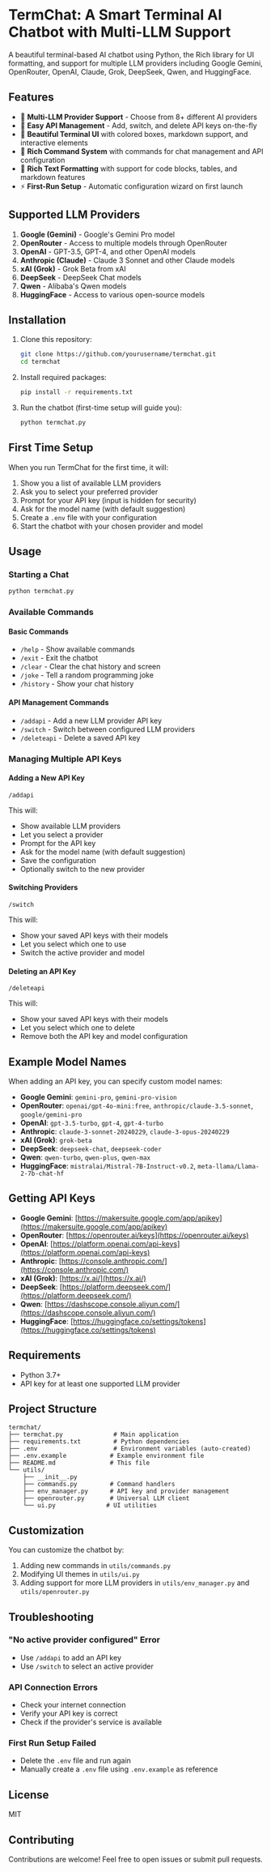 # TermChat: A Smart Terminal AI Chatbot with Multi-LLM Support

A beautiful terminal-based AI chatbot using Python, the Rich library for UI formatting, and support for multiple LLM providers including Google Gemini, OpenRouter, OpenAI, Claude, Grok, DeepSeek, Qwen, and HuggingFace.

## Features

- 🤖 **Multi-LLM Provider Support** - Choose from 8+ different AI providers
- 🔑 **Easy API Management** - Add, switch, and delete API keys on-the-fly
- 🎨 **Beautiful Terminal UI** with colored boxes, markdown support, and interactive elements
- 🔧 **Rich Command System** with commands for chat management and API configuration
- 📝 **Rich Text Formatting** with support for code blocks, tables, and markdown features
- ⚡ **First-Run Setup** - Automatic configuration wizard on first launch

## Supported LLM Providers

1. **Google (Gemini)** - Google's Gemini Pro model
2. **OpenRouter** - Access to multiple models through OpenRouter
3. **OpenAI** - GPT-3.5, GPT-4, and other OpenAI models
4. **Anthropic (Claude)** - Claude 3 Sonnet and other Claude models
5. **xAI (Grok)** - Grok Beta from xAI
6. **DeepSeek** - DeepSeek Chat models
7. **Qwen** - Alibaba's Qwen models
8. **HuggingFace** - Access to various open-source models

## Installation

1. Clone this repository:
   ```bash
   git clone https://github.com/yourusername/termchat.git
   cd termchat
   ```

2. Install required packages:
   ```bash
   pip install -r requirements.txt
   ```

3. Run the chatbot (first-time setup will guide you):
   ```bash
   python termchat.py
   ```

## First Time Setup

When you run TermChat for the first time, it will:

1. Show you a list of available LLM providers
2. Ask you to select your preferred provider
3. Prompt for your API key (input is hidden for security)
4. Ask for the model name (with default suggestion)
5. Create a `.env` file with your configuration
6. Start the chatbot with your chosen provider and model

## Usage

### Starting a Chat

```bash
python termchat.py
```

### Available Commands

#### Basic Commands
- `/help` - Show available commands
- `/exit` - Exit the chatbot
- `/clear` - Clear the chat history and screen
- `/joke` - Tell a random programming joke
- `/history` - Show your chat history

#### API Management Commands
- `/addapi` - Add a new LLM provider API key
- `/switch` - Switch between configured LLM providers
- `/deleteapi` - Delete a saved API key

### Managing Multiple API Keys

#### Adding a New API Key
```
/addapi
```
This will:
- Show available LLM providers
- Let you select a provider
- Prompt for the API key
- Ask for the model name (with default suggestion)
- Save the configuration
- Optionally switch to the new provider

#### Switching Providers
```
/switch
```
This will:
- Show your saved API keys with their models
- Let you select which one to use
- Switch the active provider and model

#### Deleting an API Key
```
/deleteapi
```
This will:
- Show your saved API keys with their models
- Let you select which one to delete
- Remove both the API key and model configuration

## Example Model Names

When adding an API key, you can specify custom model names:

- **Google Gemini**: `gemini-pro`, `gemini-pro-vision`
- **OpenRouter**: `openai/gpt-4o-mini:free`, `anthropic/claude-3.5-sonnet`, `google/gemini-pro`
- **OpenAI**: `gpt-3.5-turbo`, `gpt-4`, `gpt-4-turbo`
- **Anthropic**: `claude-3-sonnet-20240229`, `claude-3-opus-20240229`
- **xAI (Grok)**: `grok-beta`
- **DeepSeek**: `deepseek-chat`, `deepseek-coder`
- **Qwen**: `qwen-turbo`, `qwen-plus`, `qwen-max`
- **HuggingFace**: `mistralai/Mistral-7B-Instruct-v0.2`, `meta-llama/Llama-2-7b-chat-hf`

## Getting API Keys

- **Google Gemini**: [https://makersuite.google.com/app/apikey](https://makersuite.google.com/app/apikey)
- **OpenRouter**: [https://openrouter.ai/keys](https://openrouter.ai/keys)
- **OpenAI**: [https://platform.openai.com/api-keys](https://platform.openai.com/api-keys)
- **Anthropic**: [https://console.anthropic.com/](https://console.anthropic.com/)
- **xAI (Grok)**: [https://x.ai/](https://x.ai/)
- **DeepSeek**: [https://platform.deepseek.com/](https://platform.deepseek.com/)
- **Qwen**: [https://dashscope.console.aliyun.com/](https://dashscope.console.aliyun.com/)
- **HuggingFace**: [https://huggingface.co/settings/tokens](https://huggingface.co/settings/tokens)

## Requirements

- Python 3.7+
- API key for at least one supported LLM provider

## Project Structure

```
termchat/
├── termchat.py              # Main application
├── requirements.txt         # Python dependencies
├── .env                     # Environment variables (auto-created)
├── .env.example            # Example environment file
├── README.md               # This file
└── utils/
    ├── __init__.py
    ├── commands.py         # Command handlers
    ├── env_manager.py      # API key and provider management
    ├── openrouter.py       # Universal LLM client
    └── ui.py              # UI utilities
```

## Customization

You can customize the chatbot by:

1. Adding new commands in `utils/commands.py`
2. Modifying UI themes in `utils/ui.py`
3. Adding support for more LLM providers in `utils/env_manager.py` and `utils/openrouter.py`

## Troubleshooting

### "No active provider configured" Error
- Use `/addapi` to add an API key
- Use `/switch` to select an active provider

### API Connection Errors
- Check your internet connection
- Verify your API key is correct
- Check if the provider's service is available

### First Run Setup Failed
- Delete the `.env` file and run again
- Manually create a `.env` file using `.env.example` as reference

## License

MIT

## Contributing

Contributions are welcome! Feel free to open issues or submit pull requests.
